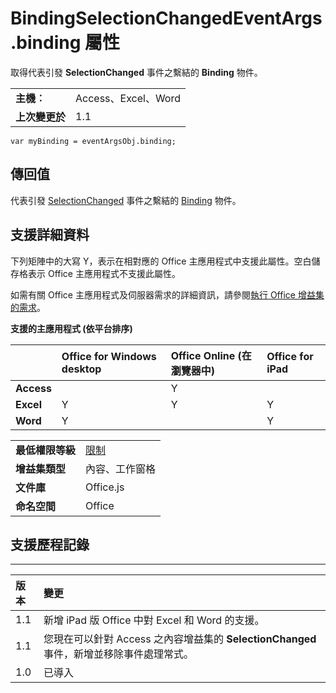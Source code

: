 
# BindingSelectionChangedEventArgs.binding 屬性
取得代表引發 **SelectionChanged** 事件之繫結的 **Binding** 物件。

|||
|:-----|:-----|
|**主機︰**|Access、Excel、Word|
|**上次變更於**|1.1|

```
var myBinding = eventArgsObj.binding;
```


## 傳回值

代表引發 [SelectionChanged](../../reference/shared/binding.md) 事件之繫結的 [Binding](../../reference/shared/binding.bindingselectionchangedevent.md) 物件。


## 支援詳細資料


下列矩陣中的大寫 Y，表示在相對應的 Office 主應用程式中支援此屬性。空白儲存格表示 Office 主應用程式不支援此屬性。

如需有關 Office 主應用程式及伺服器需求的詳細資訊，請參閱[執行 Office 增益集的需求](../../docs/overview/requirements-for-running-office-add-ins.md)。


**支援的主應用程式 (依平台排序)**


||**Office for Windows desktop**|**Office Online (在瀏覽器中)**|**Office for iPad**|
|:-----|:-----|:-----|:-----|
|**Access**||Y||
|**Excel**|Y|Y|Y|
|**Word**|Y||Y|

|||
|:-----|:-----|
|**最低權限等級**|[限制](../../docs/develop/requesting-permissions-for-api-use-in-content-and-task-pane-add-ins.md)|
|**增益集類型**|內容、工作窗格|
|**文件庫**|Office.js|
|**命名空間**|Office|

## 支援歷程記錄





****


|**版本**|**變更**|
|:-----|:-----|
|1.1|新增 iPad 版 Office 中對 Excel 和 Word 的支援。|
|1.1|您現在可以針對 Access 之內容增益集的  **SelectionChanged** 事件，新增並移除事件處理常式。|
|1.0|已導入|
